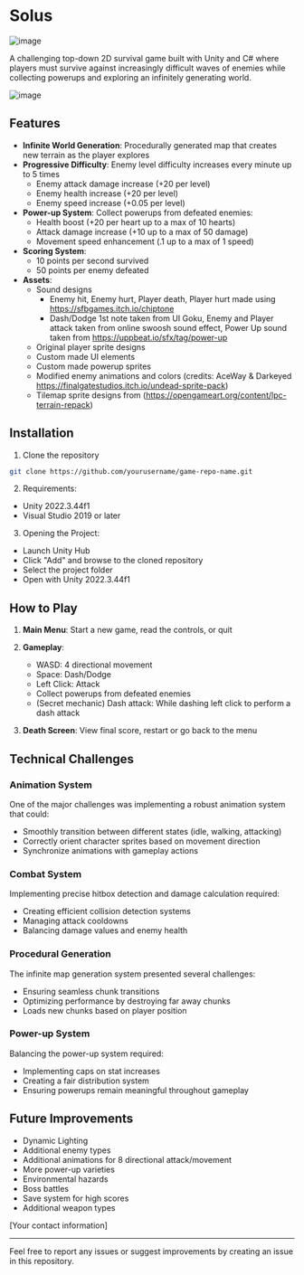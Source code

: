 # Solus

![image](https://github.com/user-attachments/assets/aab0d25e-8e7d-4bd6-a8d6-4db5b87a0d63)

A challenging top-down 2D survival game built with Unity and C# where players must survive against increasingly difficult waves of enemies while collecting powerups and exploring an infinitely generating world.

![image](https://github.com/user-attachments/assets/a2413758-dfdd-4a38-babc-ccb12fc6094d)

## Features

- **Infinite World Generation**: Procedurally generated map that creates new terrain as the player explores
- **Progressive Difficulty**: Enemy level difficulty increases every minute up to 5 times
  - Enemy attack damage increase (+20 per level)
  - Enemy health increase (+20 per level)
  - Enemy speed increase (+0.05 per level)
- **Power-up System**: Collect powerups from defeated enemies:
  - Health boost (+20 per heart up to a max of 10 hearts)
  - Attack damage increase (+10 up to a max of 50 damage)
  - Movement speed enhancement (.1 up to a max of 1 speed)
- **Scoring System**:
  - 10 points per second survived
  - 50 points per enemy defeated
- **Assets**:
  - Sound designs
    - Enemy hit, Enemy hurt, Player death, Player hurt made using https://sfbgames.itch.io/chiptone
    - Dash/Dodge 1st note taken from UI Goku, Enemy and Player attack taken from online swoosh sound effect, Power Up sound taken from https://uppbeat.io/sfx/tag/power-up 
  - Original player sprite designs 
  - Custom made UI elements
  - Custom made powerup sprites
  - Modified enemy animations and colors (credits: AceWay & Darkeyed https://finalgatestudios.itch.io/undead-sprite-pack)
  - Tilemap sprite designs from (https://opengameart.org/content/lpc-terrain-repack) 

## Installation

1. Clone the repository
```bash
git clone https://github.com/yourusername/game-repo-name.git
```

2. Requirements:
- Unity 2022.3.44f1
- Visual Studio 2019 or later 

3. Opening the Project:
- Launch Unity Hub
- Click "Add" and browse to the cloned repository
- Select the project folder
- Open with Unity 2022.3.44f1

## How to Play

1. **Main Menu**: Start a new game, read the controls, or quit
  
2. **Gameplay**:
   - WASD: 4 directional movement 
   - Space: Dash/Dodge
   - Left Click: Attack
   - Collect powerups from defeated enemies
   - (Secret mechanic) Dash attack: While dashing left click to perform a dash attack
    
3. **Death Screen**: View final score, restart or go back to the menu

## Technical Challenges

### Animation System
One of the major challenges was implementing a robust animation system that could:
- Smoothly transition between different states (idle, walking, attacking)
- Correctly orient character sprites based on movement direction
- Synchronize animations with gameplay actions

### Combat System
Implementing precise hitbox detection and damage calculation required:
- Creating efficient collision detection systems
- Managing attack cooldowns
- Balancing damage values and enemy health

### Procedural Generation
The infinite map generation system presented several challenges:
- Ensuring seamless chunk transitions
- Optimizing performance by destroying far away chunks
- Loads new chunks based on player position

### Power-up System
Balancing the power-up system required:
- Implementing caps on stat increases
- Creating a fair distribution system
- Ensuring powerups remain meaningful throughout gameplay

## Future Improvements

- Dynamic Lighting
- Additional enemy types
- Additional animations for 8 directional attack/movement
- More power-up varieties
- Environmental hazards
- Boss battles
- Save system for high scores
- Additional weapon types


[Your contact information]

---
Feel free to report any issues or suggest improvements by creating an issue in this repository.
